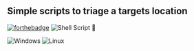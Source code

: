 ## Simple scripts to triage a targets location
[![forthebadge](https://forthebadge.com/images/badges/made-with-python.svg)](https://forthebadge.com) ![Shell Script](https://img.shields.io/badge/shell_script-%23121011.svg?style=for-the-badge&logo=gnu-bash&logoColor=white) 🤭

![Windows](https://img.shields.io/badge/Windows-0078D6?style=for-the-badge&logo=windows&logoColor=white) ![Linux](https://img.shields.io/badge/Linux-FCC624?style=for-the-badge&logo=linux&logoColor=black)
